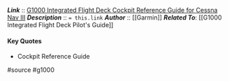 ***Link***      :: [G1000 Integrated Flight Deck Cockpit Reference Guide for Cessna Nav III](https://static.garmin.com/pumac/190-00384-13_0B_Web.pdf)
***Description***      :: `= this.link`
***Author*** :: [[Garmin]]
***Related To***: [[G1000 Integrated Flight Deck Pilot's Guide]]

#### Key Quotes
* Cockpit Reference Guide

#source #g1000 